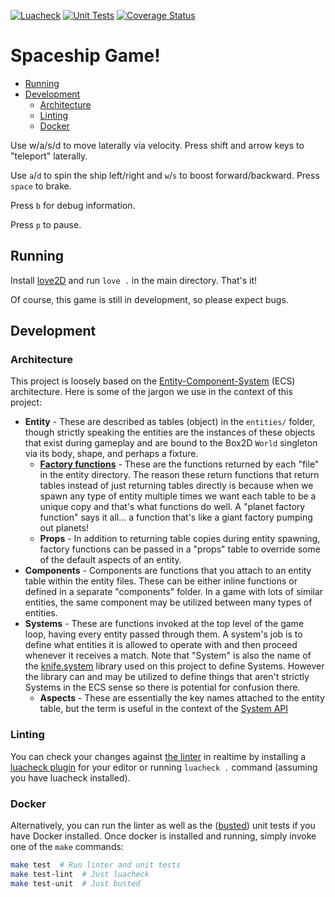 [![Luacheck](https://github.com/codi-hacks/space-race/actions/workflows/auto-lint.yml/badge.svg?branch=master)](https://github.com/codi-hacks/space-race/actions/workflows/auto-lint.yml)
[![Unit Tests](https://github.com/codi-hacks/space-race/actions/workflows/unit-tests.yml/badge.svg?branch=master)](https://github.com/codi-hacks/space-race/actions/workflows/unit-tests.yml)
[![Coverage Status](https://coveralls.io/repos/github/codi-hacks/space-race/badge.svg?branch=)](https://coveralls.io/github/codi-hacks/space-race?branch=)

# Spaceship Game!

<!-- Table of contents can be re-generated by running `npx doctoc README.md` -->
<!-- START doctoc generated TOC please keep comment here to allow auto update -->
<!-- DON'T EDIT THIS SECTION, INSTEAD RE-RUN doctoc TO UPDATE -->

- [Running](#running)
- [Development](#development)
  - [Architecture](#architecture)
  - [Linting](#linting)
  - [Docker](#docker)

<!-- END doctoc generated TOC please keep comment here to allow auto update -->

Use w/a/s/d to move laterally via velocity. Press shift and arrow keys to "teleport" laterally.

Use `a`/`d` to spin the ship left/right and `w`/`s` to boost forward/backward. Press `space` to brake.

Press `b` for debug information.

Press `p` to pause.

## Running

Install [love2D](https://love2d.org/) and run `love .` in the main directory. That's it!

Of course, this game is still in development, so please expect bugs.

## Development

### Architecture

This project is loosely based on the [Entity-Component-System](https://en.wikipedia.org/wiki/Entity_component_system) (ECS) architecture. Here is some of the jargon we use in the context of this project:

- **Entity** - These are described as tables (object) in the `entities/` folder, though strictly speaking the entities are the instances of these objects that exist during gameplay and are bound to the Box2D `World` singleton via its body, shape, and perhaps a fixture.
  - [**Factory functions**](https://en.wikipedia.org/wiki/Factory_method_pattern) - These are the functions returned by each "file" in the entity directory. The reason these return functions that return tables instead of just returning tables directly is because when we spawn any type of entity multiple times we want each table to be a unique copy and that's what functions do well. A "planet factory function" says it all... a function that's like a giant factory pumping out planets!
  - **Props** - In addition to returning table copies during entity spawning, factory functions can be passed in a "props" table to override some of the default aspects of an entity.
- **Components** - Components are functions that you attach to an entity table within the entity files. These can be either inline functions or defined in a separate "components" folder. In a game with lots of similar entities, the same component may be utilized between many types of entities.
- **Systems** - These are functions invoked at the top level of the game loop, having every entity passed through them. A system's job is to define what entities it is allowed to operate with and then proceed whenever it receives a match. Note that "System" is also the name of the [knife.system](https://github.com/airstruck/knife/blob/master/readme/system.md) library used on this project to define Systems. However the library can and may be utilized to define things that aren't strictly Systems in the ECS sense so there is potential for confusion there.
  - **Aspects** - These are essentially the key names attached to the entity table, but the term is useful in the context of the [System API](https://github.com/airstruck/knife/blob/master/readme/system.md#api)

### Linting

You can check your changes against [the linter](https://github.com/mpeterv/luacheck#readme) in realtime by installing a [luacheck plugin](https://github.com/mpeterv/luacheck#editor-support) for your editor or running `luacheck .` command (assuming you have luacheck installed).

### Docker

Alternatively, you can run the linter as well as the ([busted](https://olivinelabs.com/busted)) unit tests if you have Docker installed.
Once docker is installed and running, simply invoke one of the `make` commands:

```sh
make test  # Run linter and unit tests
make test-lint  # Just luacheck
make test-unit  # Just busted
```
